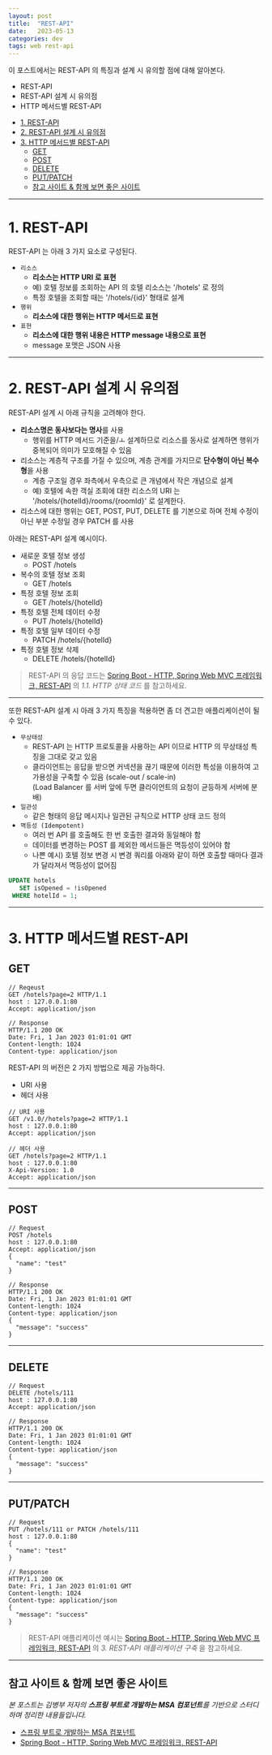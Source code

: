 ```yaml
---
layout: post
title:  "REST-API"
date:   2023-05-13
categories: dev
tags: web rest-api
---
```


이 포스트에서는 REST-API 의 특징과 설계 시 유의할 점에 대해 알아본다.

- REST-API
- REST-API 설계 시 유의점
- HTTP 메서드별 REST-API

<!-- TOC -->
* [1. REST-API](#1-rest-api-)
* [2. REST-API 설계 시 유의점](#2-rest-api-설계-시-유의점)
* [3. HTTP 메서드별 REST-API](#3-http-메서드별-rest-api)
  * [GET](#get)
  * [POST](#post)
  * [DELETE](#delete)
  * [PUT/PATCH](#putpatch)
  * [참고 사이트 & 함께 보면 좋은 사이트](#참고-사이트--함께-보면-좋은-사이트)
<!-- TOC -->

---

# 1. REST-API 

REST-API 는 아래 3 가지 요소로 구성된다.

- `리소스`
  - **리소스는 HTTP URI 로 표현**
  - 예) 호텔 정보를 조회하는 API 의 호텔 리소스는 '/hotels' 로 정의
  - 특정 호텔을 조회할 때는 '/hotels/{id}' 형태로 설계
- `행위`
  - **리소스에 대한 행위는 HTTP 메서드로 표현**
- `표현`
  - **리소스에 대한 행위 내용은 HTTP message 내용으로 표현**
  - message 포맷은 JSON 사용 



---

# 2. REST-API 설계 시 유의점

REST-API 설계 시 아래 규칙을 고려해야 한다.

- **리소스명은 동사보다는 명사**를 사용
  - 행위를 HTTP 메서드 기준을/ㅗ 설계하므로 리소스를 동사로 설계하면 행위가 중복되어 의미가 모호해질 수 있음
- 리소스는 계층적 구조를 가질 수 있으며, 계층 관계를 가지므로 **단수형이 아닌 복수형**을 사용
  - 계층 구조일 경우 좌측에서 우측으로 큰 개념에서 작은 개념으로 설계
  - 예) 호텔에 속한 객실 조회에 대한 리소스의 URI 는 '/hotels/{hotelId}/rooms/{roomId}' 로 설계한다.
- 리소스에 대한 행위는 GET, POST, PUT, DELETE 를 기본으로 하며 전체 수정이 아닌 부분 수정일 경우 PATCH 를 사용

아래는 REST-API 설계 예시이다.

- 새로운 호텔 정보 생성
  - POST /hotels
- 복수의 호텔 정보 조회
  - GET /hotels
- 특정 호텔 정보 조회
  - GET /hotels/{hotelId}
- 특정 호텔 전체 데이터 수정
  - PUT /hotels/{hotelId}
- 특정 호텔 일부 데이터 수정
  - PATCH /hotels/{hotelId}
- 특정 호텔 정보 삭제
  - DELETE /hotels/{hotelId}

> REST-API 의 응답 코드는 [Spring Boot - HTTP, Spring Web MVC 프레임워크, REST-API](https://assu10.github.io/dev/2023/05/13/springboot-rest-api-1/) 의 _1.1. HTTP 상태 코드_ 를 참고하세요.

---

또한 REST-API 설계 시 아래 3 가지 특징을 적용하면 좀 더 견고한 애플리케이션이 될 수 있다.

- `무상태성`
  - REST-API 는 HTTP 프로토콜을 사용하는 API 이므로 HTTP 의 무상태성 특징을 그대로 갖고 있음
  - 클라이언트는 응답을 받으면 커넥션을 끊기 때문에 이러한 특성을 이용하여 고가용성을 구축할 수 있음 (scale-out / scale-in)    
    (Load Balancer 를 서버 앞에 두면 클라이언트의 요청이 균등하게 서버에 분배)
- `일관성`
  - 같은 형태의 응답 메시지나 일관된 규칙으로 HTTP 상태 코드 정의
- `멱등성 (Idempotent)`
  - 여러 번 API 를 호출해도 한 번 호출한 결과와 동일해야 함
  - 데이터를 변경하는 POST 를 제외한 메서드들은 멱등성이 있어야 함
  - 나쁜 예시) 호텔 정보 변경 시 변경 쿼리를 아래와 같이 하면 호출할 때마다 결과가 달라져서 멱등성이 없어짐  
```sql
UPDATE hotels
   SET isOpened = !isOpened
 WHERE hotelId = 1;
```

---

# 3. HTTP 메서드별 REST-API

## GET

```http
// Reqeust
GET /hotels?page=2 HTTP/1.1
host : 127.0.0.1:80
Accept: application/json

// Response
HTTP/1.1 200 OK
Date: Fri, 1 Jan 2023 01:01:01 GMT
Content-length: 1024
Content-type: application/json
```

REST-API 의 버전은 2 가지 방법으로 제공 가능하다.

- URI 사용
- 헤더 사용

```http
// URI 사용
GET /v1.0//hotels?page=2 HTTP/1.1
host : 127.0.0.1:80
Accept: application/json

// 헤더 사용
GET /hotels?page=2 HTTP/1.1
host : 127.0.0.1:80
X-Api-Version: 1.0
Accept: application/json
```

---

## POST

```http
// Request
POST /hotels
host : 127.0.0.1:80
Accept: application/json
{
  "name": "test"
}

// Response
HTTP/1.1 200 OK
Date: Fri, 1 Jan 2023 01:01:01 GMT
Content-length: 1024
Content-type: application/json
{
  "message": "success"
}
```

---

## DELETE

```http
// Request
DELETE /hotels/111
host : 127.0.0.1:80
Accept: application/json

// Response
HTTP/1.1 200 OK
Date: Fri, 1 Jan 2023 01:01:01 GMT
Content-length: 1024
Content-type: application/json
{
  "message": "success"
}
```

---

## PUT/PATCH

```http
// Request
PUT /hotels/111 or PATCH /hotels/111
host : 127.0.0.1:80
{
  "name": "test"
}

// Response
HTTP/1.1 200 OK
Date: Fri, 1 Jan 2023 01:01:01 GMT
Content-length: 1024
Content-type: application/json
{
  "message": "success"
}
```

> REST-API 애플리케이션 예시는 [Spring Boot - HTTP, Spring Web MVC 프레임워크, REST-API](https://assu10.github.io/dev/2023/05/13/springboot-rest-api-1/) 의 _3. REST-API 애플리케이션 구축_ 을 참고하세요.

---

## 참고 사이트 & 함께 보면 좋은 사이트

*본 포스트는 김병부 저자의 **스프링 부트로 개발하는 MSA 컴포넌트**를 기반으로 스터디하며 정리한 내용들입니다.*

* [스프링 부트로 개발하는 MSA 컴포넌트](https://www.yes24.com/Product/Goods/115306377)
* [Spring Boot - HTTP, Spring Web MVC 프레임워크, REST-API](https://assu10.github.io/dev/2023/05/13/springboot-rest-api-1/)
